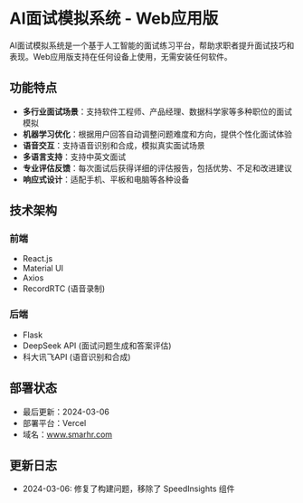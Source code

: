 # AI面试模拟系统 - Web应用版

AI面试模拟系统是一个基于人工智能的面试练习平台，帮助求职者提升面试技巧和表现。Web应用版支持在任何设备上使用，无需安装任何软件。

## 功能特点

- **多行业面试场景**：支持软件工程师、产品经理、数据科学家等多种职位的面试模拟
- **机器学习优化**：根据用户回答自动调整问题难度和方向，提供个性化面试体验
- **语音交互**：支持语音识别和合成，模拟真实面试场景
- **多语言支持**：支持中英文面试
- **专业评估反馈**：每次面试后获得详细的评估报告，包括优势、不足和改进建议
- **响应式设计**：适配手机、平板和电脑等各种设备

## 技术架构

### 前端
- React.js
- Material UI
- Axios
- RecordRTC (语音录制)

### 后端
- Flask
- DeepSeek API (面试问题生成和答案评估)
- 科大讯飞API (语音识别和合成)

## 部署状态

- 最后更新：2024-03-06
- 部署平台：Vercel
- 域名：www.smarhr.com

## 更新日志

- 2024-03-06: 修复了构建问题，移除了 SpeedInsights 组件
